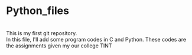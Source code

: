 # Python_files
<br>
This is my first git repository.
<br>
In this file, I'll add some program codes in C and Python.
These codes are the assignments given my our college TINT 
